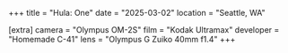 +++
title =  "Hula: One"
date =  "2025-03-02"
location = "Seattle, WA"

[extra]
camera =  "Olympus OM-2S"
film =  "Kodak Ultramax"
developer =  "Homemade C-41"
lens = "Olympus G Zuiko 40mm f1.4"
+++
